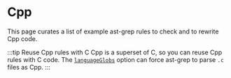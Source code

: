 # Cpp

This page curates a list of example ast-grep rules to check and to rewrite Cpp code.

:::tip Reuse Cpp rules with C
Cpp is a superset of C, so you can reuse Cpp rules with C code. The [`languageGlobs`](/reference/sgconfig.html#languageglobs) option can force ast-grep to parse `.c` files as Cpp.
:::

<!--@include: ./fix-format-vuln.md-->
<!--@include: ./find-struct-inheritance.md-->
